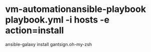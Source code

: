 # vm-automationansible-playbook playbook.yml -i hosts -e action=install
ansible-galaxy install gantsign.oh-my-zsh
